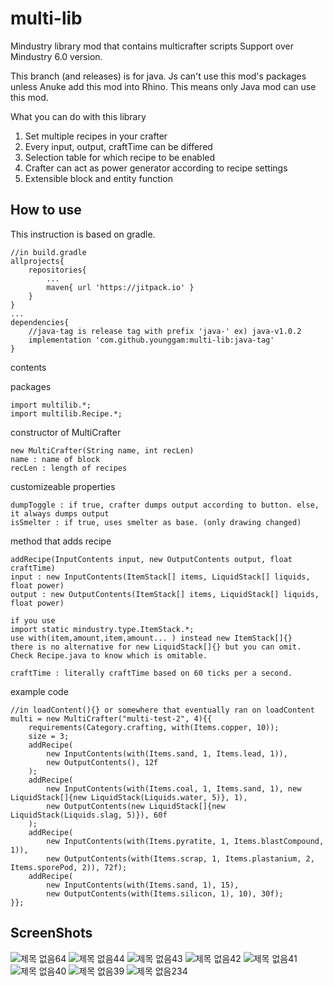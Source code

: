 # multi-lib
Mindustry library mod that contains multicrafter scripts
Support over Mindustry 6.0 version.

This branch (and releases) is for java.
Js can't use this mod's packages unless Anuke add this mod into Rhino.
This means only Java mod can use this mod.

What you can do with this library
1. Set multiple recipes in your crafter
2. Every input, output, craftTime can be differed
3. Selection table for which recipe to be enabled
4. Crafter can act as power generator according to recipe settings
5. Extensible block and entity function

How to use
----------
This instruction is based on gradle.
```
//in build.gradle
allprojects{
    repositories{
        ...
        maven{ url 'https://jitpack.io' }
    }
}
...
dependencies{
    //java-tag is release tag with prefix 'java-' ex) java-v1.0.2
    implementation 'com.github.younggam:multi-lib:java-tag'
}
```
contents

packages
```
import multilib.*;
import multilib.Recipe.*;
```
constructor of MultiCrafter
```
new MultiCrafter(String name, int recLen)
name : name of block
recLen : length of recipes
```
customizeable properties
```
dumpToggle : if true, crafter dumps output according to button. else, it always dumps output
isSmelter : if true, uses smelter as base. (only drawing changed)
```
method that adds recipe
```
addRecipe(InputContents input, new OutputContents output, float craftTime)
input : new InputContents(ItemStack[] items, LiquidStack[] liquids, float power)
output : new OutputContents(ItemStack[] items, LiquidStack[] liquids, float power)

if you use
import static mindustry.type.ItemStack.*;
use with(item,amount,item,amount... ) instead new ItemStack[]{}
there is no alternative for new LiquidStack[]{} but you can omit. Check Recipe.java to know which is omitable.

craftTime : literally craftTime based on 60 ticks per a second.
```

example code
```
//in loadContent(){} or somewhere that eventually ran on loadContent
multi = new MultiCrafter("multi-test-2", 4){{
	requirements(Category.crafting, with(Items.copper, 10));
	size = 3;
	addRecipe(
	    new InputContents(with(Items.sand, 1, Items.lead, 1)),
	    new OutputContents(), 12f
	);
    addRecipe(
		new InputContents(with(Items.coal, 1, Items.sand, 1), new LiquidStack[]{new LiquidStack(Liquids.water, 5)}, 1),
	    new OutputContents(new LiquidStack[]{new LiquidStack(Liquids.slag, 5)}), 60f
	);
    addRecipe(
    	new InputContents(with(Items.pyratite, 1, Items.blastCompound, 1)),
    	new OutputContents(with(Items.scrap, 1, Items.plastanium, 2, Items.sporePod, 2)), 72f);
    addRecipe(
    	new InputContents(with(Items.sand, 1), 15),
    	new OutputContents(with(Items.silicon, 1), 10), 30f);
}};
```

ScreenShots
-----------
![제목 없음64](https://user-images.githubusercontent.com/61054554/78982290-c5905680-7b5c-11ea-9384-0b784f958ba8.png)
![제목 없음44](https://user-images.githubusercontent.com/61054554/78659489-9a142e80-7906-11ea-9e55-ab363c3fd970.png)
![제목 없음43](https://user-images.githubusercontent.com/61054554/78659495-9bddf200-7906-11ea-88a2-e68afd092dc9.png)
![제목 없음42](https://user-images.githubusercontent.com/61054554/78659501-9d0f1f00-7906-11ea-9ecc-abab9aaec827.png)
![제목 없음41](https://user-images.githubusercontent.com/61054554/78659511-9ed8e280-7906-11ea-901e-ab6195aa2355.png)
![제목 없음40](https://user-images.githubusercontent.com/61054554/78659515-a13b3c80-7906-11ea-844c-7ef07ac00f82.png)
![제목 없음39](https://user-images.githubusercontent.com/61054554/78659519-a3050000-7906-11ea-837f-d07777082424.png)
![제목 없음234](https://user-images.githubusercontent.com/61054554/98812885-aa752480-2466-11eb-8fa1-7c54271f3823.png)
